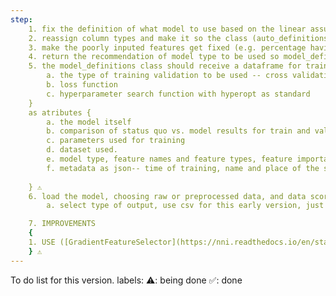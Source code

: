 ```yaml
---
step: 
    1. fix the definition of what model to use based on the linear assumptions. ⚠️
    2. reassign column types and make it so the class (auto_definitions/ModelDataProfiler) makes the type assignments by itself -- no passing it as input. ✅
    3. make the poorly inputed features get fixed (e.g. percentage having the % within the feature values) ✅
    4. return the recommendation of model type to be used so model_definitions can use it to train a set of candidates. ⚠️
    5. the model_definitions class should receive a dataframe for training. as a parameters {
        a. the type of training validation to be used -- cross validation, etc.
        b. loss function
        c. hyperparameter search function with hyperopt as standard
    }
    as atributes {
        a. the model itself
        b. comparison of status quo vs. model results for train and validation sets.
        c. parameters used for training
        d. dataset used.
        e. model type, feature names and feature types, feature importance.
        f. metadata as json-- time of training, name and place of the source file used for training, number of observations for training, validation, date of training.
    
    } ⚠️
    6. load the model, choosing raw or preprocessed data, and data scorer.
        a. select type of output, use csv for this early version, just as a means to uploading to kaggle. ⚠️

    7. IMPROVEMENTS
    {
    1. USE ([GradientFeatureSelector](https://nni.readthedocs.io/en/stable/feature_engineering/gradient_feature_selector.html)) for feature selection instead of whatever we are doing currently. seems very promissing ⚠️⚠️⚠️⚠️⚠️ Tried this for a while. The tensor transformations and type mismatchs -- present in this version -- kept me from moving forward. I am adding a patch version for the tensors assignments, but there's still the issue of loss being defined as NaN. I will work on this feature later. Let's focus now in the order in which things are listed here. Starting from the improvement instead of the current features was not a good call. Get this working, then make another version. Classic Me, though. ⚠️⚠️⚠️⚠️⚠️
    } ⚠️
---
```

To do list for this version.
labels: 
    ⚠️: being done
    ✅: done